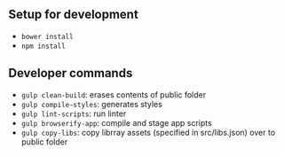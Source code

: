 ## Setup for development

- `bower install`
- `npm install`

## Developer commands

- `gulp clean-build`: erases contents of public folder
- `gulp compile-styles`: generates styles
- `gulp lint-scripts`: run linter
- `gulp browserify-app`: compile and stage app scripts
- `gulp copy-libs`: copy librray assets (specified in src/libs.json) over to public folder 